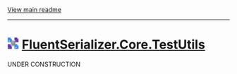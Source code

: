 [//]: # (Header)

<a href="https://github.com/Marvin-Brouwer/FluentSerializer#readme">
  View main readme
</a><hr/>
<h1>
    <img alt="icon" width="26" height="26"
        src="https://github.com/Marvin-Brouwer/FluentSerializer/raw/main/doc/logo/Logo.default.optimized.svg" />
    <a href="https://github.com/Marvin-Brouwer/FluentSerializer/src/FluentSerializer.Core.TestUtils/Readme.md#readme">
        FluentSerializer.Core.TestUtils
    </a>
</h1>

[//]: # (Body)
UNDER CONSTRUCTION